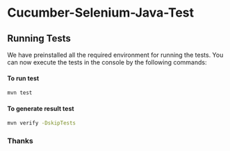 # Cucumber-Selenium-Java-Test
## Running Tests

We have preinstalled all the required environment for running the tests. You can now execute the tests in the console by the following commands:

#### To run test
```bash
mvn test
```
#### To generate result test
```bash
mvn verify -DskipTests
```

### Thanks
